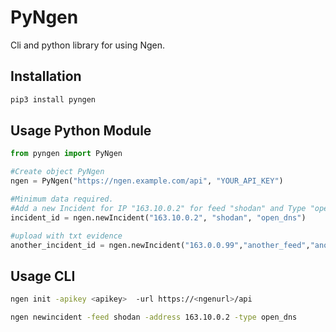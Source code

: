 PyNgen
======

Cli and python library for using Ngen.

Installation
------------

```bash
pip3 install pyngen
```

Usage Python Module
-------------------

```python
from pyngen import PyNgen

#Create object PyNgen
ngen = PyNgen("https://ngen.example.com/api", "YOUR_API_KEY")

#Minimum data required.
#Add a new Incident for IP "163.10.0.2" for feed "shodan" and Type "open_dns"
incident_id = ngen.newIncident("163.10.0.2", "shodan", "open_dns")

#upload with txt evidence
another_incident_id = ngen.newIncident("163.0.0.99","another_feed","another_incident_type", evidence_text="text_evidence", notes="Notes for this incident", impact="low", urgency="medium")

```


Usage CLI
---------

```bash
ngen init -apikey <apikey>  -url https://<ngenurl>/api
```

```bash
ngen newincident -feed shodan -address 163.10.0.2 -type open_dns
```
